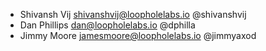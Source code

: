 - Shivansh Vij <shivanshvij@loopholelabs.io> @shivanshvij
- Dan Phillips <dan@loopholelabs.io> @dphilla
- Jimmy Moore <jamesmoore@loopholelabs.io> @jimmyaxod
